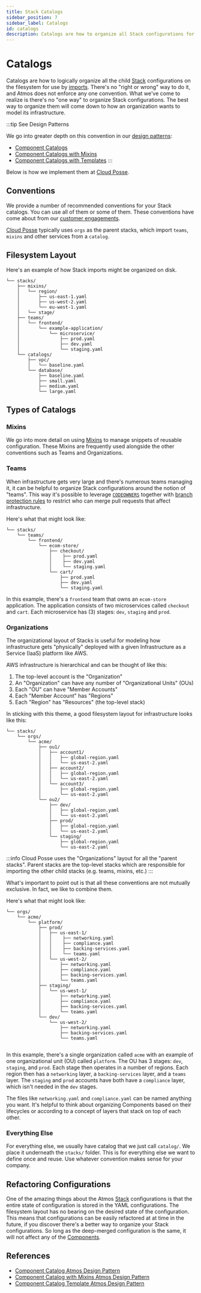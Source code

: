 ```yaml
---
title: Stack Catalogs
sidebar_position: 7
sidebar_label: Catalogs
id: catalogs
description: Catalogs are how to organize all Stack configurations for easy imports. 
---
```


# Catalogs

Catalogs are how to logically organize all the child [Stack](/core-concepts/stacks) configurations on the filesystem for use by 
[imports](/core-concepts/stacks/imports). There's no "right or wrong" way to do it, and Atmos does not enforce any one convention. 
What we've come to realize is there's no "one way" to organize Stack configurations. The best way to organize them will come down to
how an organization wants to model its infrastructure.

:::tip See Design Patterns

We go into greater depth on this convention in our [design patterns](/design-patterns/):

- [Component Catalogs](/design-patterns/component-catalog)
- [Component Catalogs with Mixins](/design-patterns/component-catalog-with-mixins)
- [Component Catalogs with Templates](/design-patterns/component-catalog-template)
:::

Below is how we implement them at [Cloud Posse](https://cloudposse.com).

## Conventions

We provide a number of recommended conventions for your Stack catalogs. You can use all of them or some of them. These conventions have come about from our [customer engagements](https://cloudposse.com/services).

[Cloud Posse](https://cloudposse.com) typically uses `orgs` as the parent stacks, which import `teams`, `mixins` and other services from a `catalog`.

## Filesystem Layout

Here's an example of how Stack imports might be organized on disk.

```console
└── stacks/
    ├── mixins/
    │   └── region/
    │       ├── us-east-1.yaml
    │       ├── us-west-2.yaml
    │       └── eu-west-1.yaml    
    │   └── stage/
    ├── teams/
    │   └── frontend/
    │       └── example-application/
    │           └── microservice/
    │               ├── prod.yaml
    │               ├── dev.yaml
    │               └── staging.yaml
    └── catalogs/
        ├── vpc/
        │   └── baseline.yaml
        └── database/
            ├── baseline.yaml
            ├── small.yaml
            ├── medium.yaml
            └── large.yaml
```

## Types of Catalogs


### Mixins

We go into more detail on using [Mixins](/core-concepts/stacks/mixins) to manage snippets of reusable configuration. These Mixins are frequently used alongside the other conventions such as Teams and Organizations.

### Teams

When infrastructure gets very large and there's numerous teams managing it, it can be helpful to organize Stack configurations around the notion of "teams". This way it's possible to leverage [`CODEOWNERS`](https://docs.github.com/en/repositories/managing-your-repositorys-settings-and-features/customizing-your-repository/about-code-owners) together with [branch protection rules](https://docs.github.com/en/repositories/configuring-branches-and-merges-in-your-repository/defining-the-mergeability-of-pull-requests/about-protected-branches#require-pull-request-reviews-before-merging) to restrict who can merge pull requests that affect infrastructure.

Here's what that might look like:
```console
└── stacks/
    └── teams/
        └── frontend/
            └── ecom-store/
                ├── checkout/
                │    ├── prod.yaml
                │    ├── dev.yaml
                │    └── staging.yaml
                └── cart/
                    ├── prod.yaml
                    ├── dev.yaml
                    └── staging.yaml
```

In this example, there's a `frontend` team that owns an `ecom-store` application. The application consists of two microservices called `checkout` and `cart`. Each microservice has (3) stages: `dev`, `staging` and `prod`.

### Organizations

The organizational layout of Stacks is useful for modeling how infrastructure gets "physically" deployed with a given Infrastructure as a Service (IaaS) platform like AWS.

AWS infrastructure is hierarchical and can be thought of like this:

1. The top-level account is the "Organization"
2. An "Organization" can have any number of "Organizational Units" (OUs)
3. Each "OU" can have "Member Accounts"
4. Each "Member Account" has "Regions"
5. Each "Region" has "Resources" (the top-level stack)

In sticking with this theme, a good filesystem layout for infrastructure looks like this:

```text
└── stacks/
    └── orgs/
        └── acme/
            ├── ou1/
            │   ├── account1/
            │   │   ├── global-region.yaml
            │   │   └── us-east-2.yaml
            │   ├── account2/
            │   │   ├── global-region.yaml
            │   │   └── us-east-2.yaml
            │   └── account3/
            │       ├── global-region.yaml
            │       └── us-east-2.yaml
            └── ou2/
                ├── dev/
                │   ├── global-region.yaml
                │   └── us-east-2.yaml
                ├── prod/
                │   ├── global-region.yaml
                │   └── us-east-2.yaml
                └── staging/
                    ├── global-region.yaml
                    └── us-east-2.yaml
```

:::info
Cloud Posse uses the "Organizations" layout for all the "parent stacks". Parent stacks are the top-level stacks which are responsible for importing
the other child stacks (e.g. teams, mixins, etc.)
:::

What's important to point out is that all these conventions are not mutually exclusive. In fact, we like to combine them.

Here's what that might look like:

```console
└── orgs/
    └── acme/
        └── platform/
            ├── prod/
            │   ├── us-east-1/
            │   │    ├── networking.yaml
            │   │    ├── compliance.yaml
            │   │    ├── backing-services.yaml
            │   │    └── teams.yaml
            │   └── us-west-2/
            │       ├── networking.yaml
            │       ├── compliance.yaml                        
            │       ├── backing-services.yaml
            │       └── teams.yaml
            ├── staging/
            │   └── us-west-1/
            │       ├── networking.yaml
            │       ├── compliance.yaml   
            │       ├── backing-services.yaml
            │       └── teams.yaml
            └── dev/
                └── us-west-2/
                    ├── networking.yaml
                    ├── backing-services.yaml
                    └── teams.yaml                  
                 
```

In this example, there's a single organization called `acme` with an example of one organizational unit (OU) called `platform`. The OU has 3 stages: `dev`, `staging`, and `prod`. Each stage then operates in a number of regions. Each region then has a `networking` layer, a `backing-services` layer, and a `teams` layer. The `staging` and `prod` accounts have both have a `compliance` layer, which isn't needed in the `dev` stages.

The files like `networking.yaml` and `compliance.yaml` can be named anything you want. It's helpful to think about organizing Components based on their lifecycles or according to a concept of layers that stack on top of each other. 

### Everything Else

For everything else, we usually have catalog that we just call `catalog/`. We place it underneath the `stacks/` folder. This is for everything else we want to define once and reuse. Use whatever convention makes sense for your company.

## Refactoring Configurations

One of the amazing things about the Atmos [Stack](/core-concepts/stacks) configurations is that the entire state of configuration is stored in the YAML configurations. The filesystem layout has no bearing on the desired state of the configuration. This means that configurations can be easily refactored at at time in the future, if you discover there's a better way to organize your Stack configurations. So long as the deep-merged configuration is the same, it will not affect any of the [Components](/core-concepts/components).

## References

- [Component Catalog Atmos Design Pattern](/design-patterns/component-catalog)
- [Component Catalog with Mixins Atmos Design Pattern](/design-patterns/component-catalog-with-mixins)
- [Component Catalog Template Atmos Design Pattern](/design-patterns/component-catalog-template)
